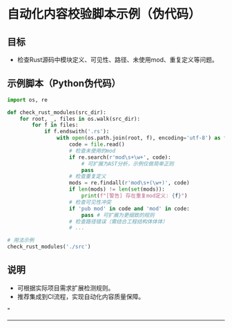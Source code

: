 ﻿# 自动化内容校验脚本示例（伪代码）

## 目标

- 检查Rust源码中模块定义、可见性、路径、未使用mod、重复定义等问题。

## 示例脚本（Python伪代码）

```python
import os, re

def check_rust_modules(src_dir):
    for root, _, files in os.walk(src_dir):
        for f in files:
            if f.endswith('.rs'):
                with open(os.path.join(root, f), encoding='utf-8') as file:
                    code = file.read()
                    # 检查未使用的mod
                    if re.search(r'mod\s+\w+', code):
                        # 可扩展为AST分析，示例仅做简单正则
                        pass
                    # 检查重复定义
                    mods = re.findall(r'mod\s+(\w+)', code)
                    if len(mods) != len(set(mods)):
                        print(f"[警告] 存在重复mod定义: {f}")
                    # 检查可见性冲突
                    if 'pub mod' in code and 'mod' in code:
                        pass # 可扩展为更细致的规则
                    # 检查路径错误（需结合工程结构体体体）
                    # ...

# 用法示例
check_rust_modules('./src')
```

## 说明

- 可根据实际项目需求扩展检测规则。
- 推荐集成到CI流程，实现自动化内容质量保障。

"

---
